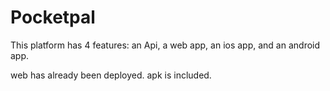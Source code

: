 # Pocketpal
This platform has 4 features:
an Api,
a web app,
an ios app,
and an android app.

web has already been deployed.
apk is included.
